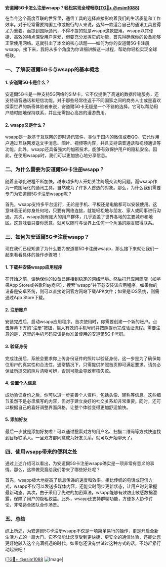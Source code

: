 **安道爾5G卡怎么注册wsapp？轻松实现全球畅联[[TG💪+ @esim1088](https://t.me/s/esim1088)]**

在当今这个高度互联的世界里，通信工具的选择直接影响着我们的生活质量和工作效率。对于经常需要跨国工作或旅行的人来说，选择一款适合自己的通讯工具显得尤为重要。而提到国际通讯，不得不提的就是wsapp这款应用。wsapp以其便捷、高效的特点深受用户喜爱，但要充分发挥它的功能，首先得确保你的设备能够正常使用网络。这就引出了本文的核心话题——如何为你的安道爾5G卡注册wsapp。接下来，我将从多个角度为你详细讲解这一过程，帮助你轻松实现全球畅联。

### 一、了解安道爾5G卡与wsapp的基本概念

#### 1. 安道爾5G卡是什么？
安道爾5G卡是一种支持5G网络的SIM卡，它不仅提供了高速的数据传输服务，还支持语音通话和短信功能。对于那些经常往返于不同国家之间的商务人士或是喜欢探索世界的新奇体验者来说，安道爾5G卡无疑是一个不错的选择。它可以帮助用户随时随地保持联系，并且无需担心高昂的漫游费用。

#### 2. wsapp又是什么？
wsapp是一款基于互联网的即时通讯软件，类似于国内的微信或者QQ。它允许用户通过互联网发送文字消息、图片、视频等内容，并且支持语音通话和视频通话等功能。此外，wsapp还具备强大的加密技术，能够有效保护用户的隐私安全。因此，在使用wsapp时，我们可以更加放心地分享信息。

### 二、为什么需要为安道爾5G卡注册wsapp？

随着全球化进程不断加快，越来越多的人开始关注跨境交流的问题。而wsapp作为一款国际化的通讯工具，自然成为了许多人首选的对象。那么，为什么我们需要专门为安道爾5G卡注册wsapp呢？

首先，wsapp支持多平台运行，无论是手机、平板还是电脑都可以安装使用。这意味着无论你身处何地，只要有网络连接，就能轻松地与朋友、家人或同事进行沟通。其次，wsapp拥有庞大的用户群体，几乎涵盖了世界各地的主要城市和地区。这意味着只要你愿意，就可以随时与世界上任何一个角落的朋友取得联系。

### 三、如何为安道爾5G卡注册wsapp？

现在我们已经知道了为什么要为安道爾5G卡注册wsapp，那么接下来就让我们一起来看看具体的操作步骤吧！

#### 1. 下载并安装wsapp应用程序
在开始之前，请确保你的设备已连接到稳定的网络环境。然后打开应用商店（如苹果App Store或谷歌Play商店），搜索“wsapp”并下载安装该应用程序。如果你的设备是安卓系统，则可以直接访问官方网站下载APK文件；如果是iOS系统，则需通过App Store下载。

#### 2. 注册账户
安装完成后，启动wsapp应用程序。首次使用时，你需要创建一个新的账户。点击屏幕下方的“注册”按钮，输入有效的手机号码并按照提示完成验证流程。需要注意的是，这里的手机号码应该是你准备使用的安道爾5G卡号码。

#### 3. 验证身份
完成注册后，系统会要求你上传身份证件的照片以验证身份。这一步是为了确保每位用户的真实性和合法性。通常情况下，只需提供护照首页即可满足要求。请务必保证所提交的照片清晰可辨，否则可能会导致审核失败。

#### 4. 设置个人信息
成功验证身份之后，你可以进一步完善个人资料，包括头像、昵称等信息。这些细节虽然不是必须填写的内容，但对于建立良好的社交关系却非常重要。同时，还可以根据自己的喜好调整界面风格，让整个体验变得更加舒适愉快。

#### 5. 添加好友
最后一步就是添加好友啦！可以通过搜索对方的用户名、扫描二维码等方式快速找到目标联系人。一旦双方都同意成为好友关系，就可以开始聊天了。

### 四、使用wsapp带来的便利之处

通过上述介绍可以看出，为安道爾5G卡注册wsapp确实是一项非常有意义的事情。那么，这样做究竟给我们带来了哪些好处呢？

首先，wsapp极大地提高了信息传递的速度和效率。相比传统的电话或短信方式，wsapp不仅可以发送多媒体内容，还能实时同步更新状态，让用户时刻掌握最新动态。其次，由于采用了先进的加密算法，wsapp能够有效防止敏感数据泄露，保障了用户的隐私权益。此外，wsapp还支持群聊功能，方便多人协作讨论，非常适合团队合作场景。

### 五、总结

综上所述，为安道爾5G卡注册wsapp不仅是一项简单易行的操作，更是开启全新生活方式的一扇大门。它不仅能让您享受到更快捷、更安全的通信体验，还能让您更好地融入这个充满机遇的时代。如果您还没有尝试过这种方式的话，不妨赶紧行动起来吧！

[[TG💪+ @esim1088](https://t.me/s/esim1088) ![Image](https://i.postimg.cc/4NQfJmqS/Snipaste-2025-05-13-00-14-12.png)]